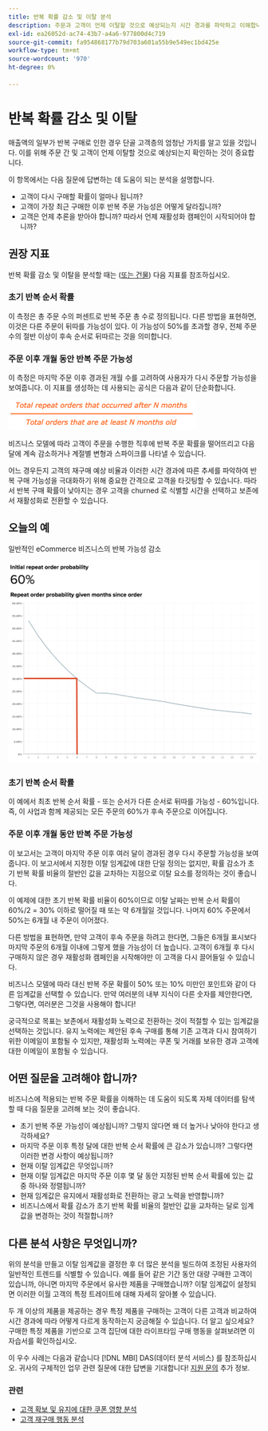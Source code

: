 ```yaml
---
title: 반복 확률 감소 및 이탈 분석
description: 주문과 고객이 언제 이탈할 것으로 예상되는지 시간 경과를 파악하고 이해합니다.
exl-id: ea26052d-ac74-43b7-a4a6-977800d4c719
source-git-commit: fa954868177b79d703a601a55b9e549ec1bd425e
workflow-type: tm+mt
source-wordcount: '970'
ht-degree: 0%

---
```


# 반복 확률 감소 및 이탈

매출액의 일부가 반복 구매로 인한 경우 단골 고객층의 엄청난 가치를 알고 있을 것입니다. 이를 위해 주문 간 및 고객이 언제 이탈할 것으로 예상되는지 확인하는 것이 중요합니다.

이 항목에서는 다음 질문에 답변하는 데 도움이 되는 분석을 설명합니다.

* 고객이 다시 구매할 확률이 얼마나 됩니까?
* 고객이 가장 최근 구매한 이후 반복 주문 가능성은 어떻게 달라집니까?
* 고객은 언제 추론을 받아야 합니까? 따라서 언제 재활성화 캠페인이 시작되어야 합니까?

## 권장 지표

반복 확률 감소 및 이탈을 분석할 때는 ([또는 건물](../../data-user/reports/ess-manage-data-metrics.md)) 다음 지표를 참조하십시오.

### 초기 반복 순서 확률

이 측정은 총 주문 수의 퍼센트로 반복 주문 총 수로 정의됩니다. 다른 방법을 표현하면, 이것은 다른 주문이 뒤따를 가능성이 있다. 이 가능성이 50%를 초과할 경우, 전체 주문 수의 절반 이상이 후속 순서로 뒤따르는 것을 의미합니다.

### 주문 이후 개월 동안 반복 주문 가능성

이 측정은 마지막 주문 이후 경과된 개월 수를 고려하여 사용자가 다시 주문할 가능성을 보여줍니다. 이 지표를 생성하는 데 사용되는 공식은 다음과 같이 단순화합니다.

![반복 확률 공식](../../assets/Repeat_probability_formula.png)

비즈니스 모델에 따라 고객이 주문을 수행한 직후에 반복 주문 확률을 떨어뜨리고 다음 달에 계속 감소하거나 계절별 변형과 스파이크를 나타낼 수 있습니다.

어느 경우든지 고객의 재구매 예상 비율과 이러한 시간 경과에 따른 추세를 파악하여 반복 구매 가능성을 극대화하기 위해 중요한 간격으로 고객을 타깃팅할 수 있습니다. 따라서 반복 구매 확률이 낮아지는 경우 고객을 churned 로 식별할 시간을 선택하고 보존에서 재활성화로 전환할 수 있습니다.

## 오늘의 예

일반적인 eCommerce 비즈니스의 반복 가능성 감소

![주문 이후 몇 개월 동안 초기 반복 주문 확률 반복 순서 확률](../../assets/Order_probability_reports.png)

### 초기 반복 순서 확률

이 예에서 최초 반복 순서 확률 - 또는 순서가 다른 순서로 뒤따를 가능성 - 60%입니다. 즉, 이 사업과 함께 제공되는 모든 주문의 60%가 후속 주문으로 이어집니다.

### 주문 이후 개월 동안 반복 주문 가능성

이 보고서는 고객이 마지막 주문 이후 여러 달이 경과된 경우 다시 주문할 가능성을 보여줍니다. 이 보고서에서 지정한 이탈 임계값에 대한 단일 정의는 없지만, 확률 감소가 초기 반복 확률 비율의 절반인 값을 교차하는 지점으로 이탈 요소를 정의하는 것이 좋습니다.

이 예제에 대한 초기 반복 확률 비율이 60%이므로 이탈 날짜는 반복 순서 확률이 60%/2 = 30% 이하로 떨어질 때 또는 약 6개월일 것입니다. 나머지 60% 주문에서 50%는 6개월 내 주문이 이어졌다.

다른 방법을 표현하면, 만약 고객이 후속 주문을 하려고 한다면, 그들은 6개월 표시보다 마지막 주문의 6개월 이내에 그렇게 했을 가능성이 더 높습니다. 고객이 6개월 후 다시 구매하지 않은 경우 재활성화 캠페인을 시작해야만 이 고객을 다시 끌어들일 수 있습니다.

비즈니스 모델에 따라 대신 반복 주문 확률이 50% 또는 10% 미만인 포인트와 같이 다른 임계값을 선택할 수 있습니다. 만약 여러분의 내부 지식이 다른 숫자를 제안한다면, 그렇다면, 여러분은 그것을 사용해야 합니다!

궁극적으로 목표는 보존에서 재활성화 노력으로 전환하는 것이 적절할 수 있는 임계값을 선택하는 것입니다. 유지 노력에는 제안된 후속 구매를 통해 기존 고객과 다시 참여하기 위한 이메일이 포함될 수 있지만, 재활성화 노력에는 쿠폰 및 거래를 보유한 경과 고객에 대한 이메일이 포함될 수 있습니다.

## 어떤 질문을 고려해야 합니까?

비즈니스에 적용되는 반복 주문 확률을 이해하는 데 도움이 되도록 자체 데이터를 탐색할 때 다음 질문을 고려해 보는 것이 좋습니다.

* 초기 반복 주문 가능성이 예상됩니까? 그렇지 않다면 왜 더 높거나 낮아야 한다고 생각하세요?
* 마지막 주문 이후 특정 달에 대한 반복 순서 확률에 큰 감소가 있습니까? 그렇다면 이러한 변경 사항이 예상됩니까?
* 현재 이탈 임계값은 무엇입니까?
* 현재 이탈 임계값은 마지막 주문 이후 몇 달 동안 지정된 반복 순서 확률에 있는 값 중 하나와 정렬됩니까?
* 현재 임계값은 유지에서 재활성화로 전환하는 광고 노력을 반영합니까?
* 비즈니스에서 확률 감소가 초기 반복 확률 비율의 절반인 값을 교차하는 달로 임계값을 변경하는 것이 적절합니까?

## 다른 분석 사항은 무엇입니까?

위의 분석을 만들고 이탈 임계값을 결정한 후 더 많은 분석을 빌드하여 조정된 사용자의 일반적인 트렌드를 식별할 수 있습니다. 예를 들어 같은 기간 동안 대량 구매한 고객이 있습니까, 아니면 마지막 주문에서 유사한 제품을 구매했습니까? 이탈 임계값이 설정되면 이러한 이월 고객의 특정 트레이트에 대해 자세히 알아볼 수 있습니다.

두 개 이상의 제품을 제공하는 경우 특정 제품을 구매하는 고객이 다른 고객과 비교하여 시간 경과에 따라 어떻게 다르게 동작하는지 궁금해질 수 있습니다. 더 알고 싶으세요? 구매한 특정 제품을 기반으로 고객 집단에 대한 라이프타임 구매 행동을 살펴보려면 이 자습서를 확인하십시오.

이 우수 사례는 다음과 같습니다 [!DNL MBI] DAS(데이터 분석 서비스) 를 참조하십시오. 귀사의 구체적인 업무 관련 질문에 대한 답변을 기대합니다! [지원 문의](https://experienceleague.adobe.com/docs/commerce-knowledge-base/kb/troubleshooting/miscellaneous/mbi-service-policies.html?lang=en) 추가 정보.

### 관련

* [고객 확보 및 유지에 대한 쿠폰 영향 분석](../analysis/coupon-impact.md)
* [고객 재구매 행동 분석](../analysis/repurchase-behavior.md)
